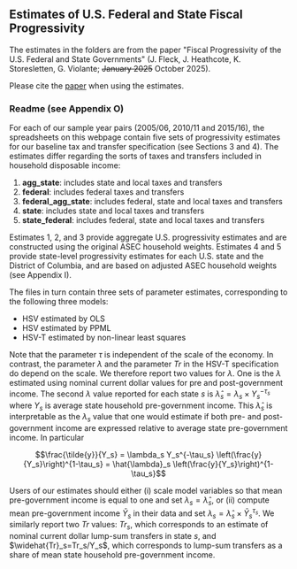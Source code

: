 ## Estimates of U.S. Federal and State Fiscal Progressivity

The estimates in the folders are from the paper "Fiscal Progressivity of the U.S. Federal and State Governments" (J. Fleck, J. Heathcote, K. Storesletten, G. Violante; ~~January 2025~~ October 2025).

Please cite the [paper](https://www.nber.org/system/files/working_papers/w33385/w33385.pdf?utm_campaign=PANTHEON_STRIPPED&amp%3Butm_medium=PANTHEON_STRIPPED&amp%3Butm_source=PANTHEON_STRIPPED) when using the estimates.

### Readme (see Appendix O)

For each of our sample year pairs (2005/06, 2010/11 and 2015/16), the spreadsheets on this webpage contain five sets of progressivity estimates for our baseline tax and transfer specification (see Sections 3 and 4). The estimates differ regarding the sorts of taxes and transfers included in household disposable income:

1. **agg_state**: includes state and local taxes and transfers
2. **federal**: includes federal taxes and transfers
3. **federal_agg_state**: includes federal, state and local taxes and transfers
4. **state**: includes state and local taxes and transfers
5. **state_federal**: includes federal, state and local taxes and transfers

Estimates 1, 2, and 3 provide aggregate U.S. progressivity estimates and are constructed using the original ASEC household weights. Estimates 4 and 5 provide state-level progressivity estimates for each U.S. state and the District of Columbia, and are based on adjusted ASEC household weights (see Appendix I).

The files in turn contain three sets of parameter estimates, corresponding to the following three models:
- HSV estimated by OLS
- HSV estimated by PPML
- HSV-T estimated by non-linear least squares

Note that the parameter $\tau$ is independent of the scale of the economy. In contrast, the parameter $\lambda$ and the parameter $Tr$ in the HSV-T specification do depend on the scale. We therefore report two values for $\lambda$. One is the $\lambda$ estimated using nominal current dollar values for pre and post-government income. The second $\lambda$ value reported for each state $s$ is $\hat{\lambda}_s = \lambda_s \times Y_s^{-\tau_s}$ where $Y_s$ is average state household pre-government income. This $\hat{\lambda}_s$ is interpretable as the $\lambda_s$ value that one would estimate if both pre- and post-government income are expressed relative to average state pre-government income. In particular 

$$\frac{\tilde{y}}{Y_s} = \lambda_s Y_s^{-\tau_s} \left(\frac{y}{Y_s}\right)^{1-\tau_s} = \hat{\lambda}_s \left(\frac{y}{Y_s}\right)^{1-\tau_s}$$

Users of our estimates should either (i) scale model variables so that mean pre-government income is equal to one and set $\lambda_s = \hat{\lambda}_s$, or (ii) compute mean pre-government income $\bar{Y}_s$ in their data and set $\lambda_s = \hat{\lambda}_s \times \bar{Y}_s^{\tau_s}$. We similarly report two $Tr$ values: $Tr_s$, which corresponds to an estimate of nominal current dollar lump-sum transfers in state $s,$ and $\widehat{Tr}_s=Tr_s/Y_s$, which corresponds to lump-sum transfers as a share of mean state household pre-government income.
